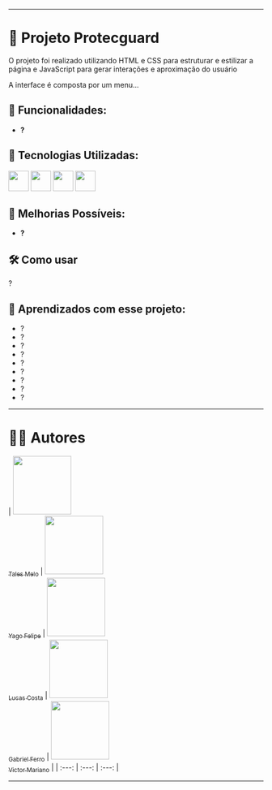 ___
# 📌 Projeto Protecguard

O projeto foi realizado utilizando HTML e CSS para estruturar e estilizar a página e JavaScript para gerar interações e aproximação do usuário

A interface é composta por um menu...

## 🧾 Funcionalidades:

- **?**

## 🧱 Tecnologias Utilizadas:

<img src="https://cdn.jsdelivr.net/gh/devicons/devicon/icons/git/git-original.svg" width="40" height="40"/>                                                                                                                                                                     <img src="https://cdn.jsdelivr.net/gh/devicons/devicon@latest/icons/javascript/javascript-original.svg" width="40" height="40"/>                                                                                                                                             <img src="https://cdn.jsdelivr.net/gh/devicons/devicon@latest/icons/css3/css3-original.svg" width="40" height="40"/>                                                                                                                                                          <img src="https://cdn.jsdelivr.net/gh/devicons/devicon@latest/icons/html5/html5-original.svg" width="40" height="40"/>

## 🚧 Melhorias Possíveis:

- **?**
  
## 🛠 Como usar

?

## 📁 Aprendizados com esse projeto:

<ul>
    <li>?</li>
    <li>?</li>
    <li>?</li>
    <li>?</li>
    <li>?</li>
    <li>?</li>
    <li>?</li>
    <li>?</li>
    <li>?</li>
</ul>

___

# 👨‍💻 Autores

| [<img loading="lazy" src="https://avatars.githubusercontent.com/u/138174661?v=4" width=115><br><sub>Tales Melo</sub>](https://github.com/TalesMelo7) |  [<img loading="lazy" src="https://avatars.githubusercontent.com/u/209833811?v=4" width=115><br><sub>Yago Felipe</sub>](https://github.com/YogorBrabo) |  [<img loading="lazy" src="https://avatars.githubusercontent.com/u/209548856?v=4" width=115><br><sub>Lucas Costa</sub>](https://github.com/Luquinhas4545) |  [<img loading="lazy" src="https://avatars.githubusercontent.com/u/209556296?v=4" width=115><br><sub>Gabriel Ferro</sub>](https://github.com/Gabriel2174) |  [<img loading="lazy" src="https://avatars.githubusercontent.com/u/166335795?v=4" width=115><br><sub>Victor Mariano</sub>](https://github.com/Vituussx) | 
| :---: | :---: | :---: |

___

<!-- <p align="center">
  <a href="https://postimg.cc/TLkBC9PY">
    <img src="https://i.postimg.cc/NFYYGCqT/ia.jpg" width="1050" />
  </a>
</p> -->

